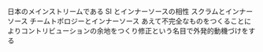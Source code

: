 日本のメインストリームである SI とインナーソースの相性
スクラムとインナーソース
チームトポロジーとインナーソース
あえて不完全なものをつくることによりコントリビューションの余地をつくり修正という名目で外発的動機づけをする

